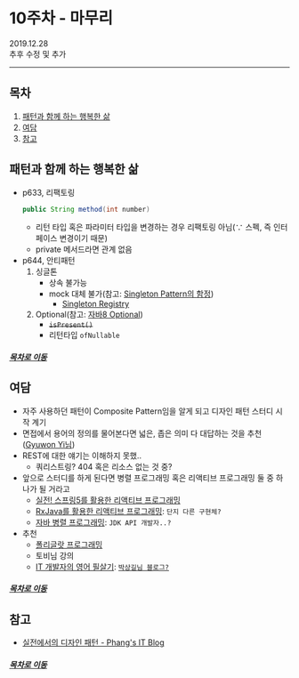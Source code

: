 10주차 - 마무리
=======
2019.12.28  
추후 수정 및 추가
- - - -
## 목차
1. [패턴과 함께 하는 행복한 삶](#패턴과-함께-하는-행복한-삶)
2. [여담](#여담)
3. [참고](#참고)

## 패턴과 함께 하는 행복한 삶
* p633, 리팩토링  
	```java
	public String method(int number)
	```
	* 리턴 타입 혹은 파라미터 타입을 변경하는 경우 리팩토링 아님(∵ 스펙, 즉 인터페이스 변경이기 때문)
	* private 메서드라면 관계 없음
* p644, 안티패턴
	1. 싱글톤
		* 상속 불가능
		* mock 대체 불가(참고: [Singleton Pattern의 함정](https://develogs.tistory.com/8))
			* [Singleton Registry](https://www.google.com/search?q=singleton+registry&oq=singleton+re&aqs=chrome.1.69i57j0l7.6835j0j7&sourceid=chrome&ie=UTF-8)
	2. Optional(참고: [자바8 Optional](https://www.daleseo.com/java8-optional-after/))
		* ~~`isPresent()`~~
		* 리턴타입 `ofNullable`

##### [목차로 이동](#목차)

## 여담
* 자주 사용하던 패턴이 Composite Pattern임을 알게 되고 디자인 패턴 스터디 시작 계기
* 면접에서 용어의 정의를 물어본다면 넓은, 좁은 의미 다 대답하는 것을 추천([Gyuwon Yi님](https://www.facebook.com/gyuwon.yi))
* REST에 대한 얘기는 이해하지 못했..
	* 쿼리스트링? 404 혹은 리소스 없는 것 중?
* 앞으로 스터디를 하게 된다면 병렬 프로그래밍 혹은 리액티브 프로그래밍 둘 중 하나가 될 거라고
	* [실전! 스프링5를 활용한 리액티브 프로그래밍](https://book.naver.com/bookdb/book_detail.nhn?bid=15045543)
	* [RxJava를 활용한 리액티브 프로그래밍](https://book.naver.com/bookdb/book_detail.nhn?bid=11976318): `단지 다른 구현체?`
	* [자바 병렬 프로그래밍](https://book.naver.com/bookdb/book_detail.nhn?bid=4683550): `JDK API 개발자..?`
* 추천
	* [폴리글랏 프로그래밍](https://book.naver.com/bookdb/book_detail.nhn?bid=7440444)
	* 토비님 강의
	* [IT 개발자의 영어 필살기](https://book.naver.com/bookdb/book_detail.nhn?bid=15986525): [`박상길님 블로그?`](https://likejazz.com/)

##### [목차로 이동](#목차)

## 참고
* [실전에서의 디자인 패턴 - Phang's IT Blog](https://jihyehwang09.github.io/2019/12/28/design-pattern-etc/)

##### [목차로 이동](#목차)